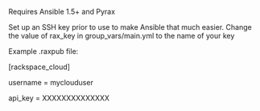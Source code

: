 Requires Ansible 1.5+ and Pyrax

Set up an SSH key prior to use to make Ansible that much easier. Change the value of rax_key in group_vars/main.yml to the name of your key


Example .raxpub file:

[rackspace_cloud]

username = myclouduser

api_key = XXXXXXXXXXXXXX

